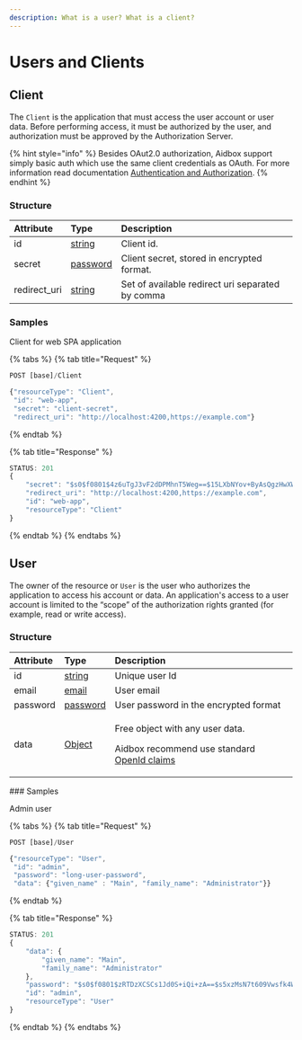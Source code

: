 ```yaml
---
description: What is a user? What is a client?
---
```


# Users and Clients

## Client

The `Сlient` is the application that must access the user account or user data. Before performing access, it must be authorized by the user, and authorization must be approved by the Authorization Server.

{% hint style="info" %}
Besides OAut2.0 authorization, Aidbox support simply basic auth which use the same client credentials as OAuth. For more information read documentation [Authentication and Authorization](https://docs.aidbox.app/tutorials/authentication-and-authorization).
{% endhint %}

### Structure

| Attribute | Type | Description |
| :--- | :--- | :--- |
| id | [string](../api/aidbox-data-types.md#string) | Client id. |
| secret | [password](../api/aidbox-data-types.md#password) | Client secret, stored in encrypted format. |
| redirect\_uri | [string](../api/aidbox-data-types.md#string) | Set of available redirect uri separated by comma |

### Samples

Client for web SPA application

{% tabs %}
{% tab title="Request" %}
```javascript
POST [base]/Client

{"resourceType": "Client",
 "id": "web-app",
 "secret": "client-secret",
 "redirect_uri": "http://localhost:4200,https://example.com"}
```
{% endtab %}

{% tab title="Response" %}
```javascript
STATUS: 201
{
    "secret": "$s0$f0801$4z6uTgJ3vF2dDPMhnT5Weg==$15LXbNYov+ByAsQgzHwXWIBWck7rdQGtMIEgMxC2Bko=",
    "redirect_uri": "http://localhost:4200,https://example.com",
    "id": "web-app",
    "resourceType": "Client"
}
```
{% endtab %}
{% endtabs %}

## User

The owner of the resource or `User` is the user who authorizes the application to access his account or data. An application's access to a user account is limited to the “scope” of the authorization rights granted \(for example, read or write access\).

### Structure

<table>
  <thead>
    <tr>
      <th style="text-align:left">Attribute</th>
      <th style="text-align:left">Type</th>
      <th style="text-align:left">Description</th>
    </tr>
  </thead>
  <tbody>
    <tr>
      <td style="text-align:left">id</td>
      <td style="text-align:left"><a href="../api/aidbox-data-types.md#string">string</a>
      </td>
      <td style="text-align:left">Unique user Id</td>
    </tr>
    <tr>
      <td style="text-align:left">email</td>
      <td style="text-align:left"><a href="../api/aidbox-data-types.md#email">email</a>
      </td>
      <td style="text-align:left">User email</td>
    </tr>
    <tr>
      <td style="text-align:left">password</td>
      <td style="text-align:left"><a href="../api/aidbox-data-types.md#password">password</a>
      </td>
      <td style="text-align:left">User password in the encrypted format</td>
    </tr>
    <tr>
      <td style="text-align:left">data</td>
      <td style="text-align:left"><a href="../api/aidbox-data-types.md#object">Object</a>
      </td>
      <td style="text-align:left">
        <p>Free object with any user data.</p>
        <p>Aidbox recommend use standard <a href="https://openid.net/specs/openid-connect-core-1_0.html#Claims">OpenId claims</a>
        </p>
      </td>
    </tr>
  </tbody>
</table>### Samples

Admin user

{% tabs %}
{% tab title="Request" %}
```javascript
POST [base]/User

{"resourceType": "User",
 "id": "admin",
 "password": "long-user-password",
 "data": {"given_name" : "Main", "family_name": "Administrator"}}
```
{% endtab %}

{% tab title="Response" %}
```javascript
STATUS: 201
{
    "data": {
        "given_name": "Main",
        "family_name": "Administrator"
    },
    "password": "$s0$f0801$zRTDzXCSCs1Jd0S+iQi+zA==$s5xzMsN7t609Vwsfk4WvusxnVqENcXyUKnnWxedV7hY=",
    "id": "admin",
    "resourceType": "User"
}
```
{% endtab %}
{% endtabs %}



